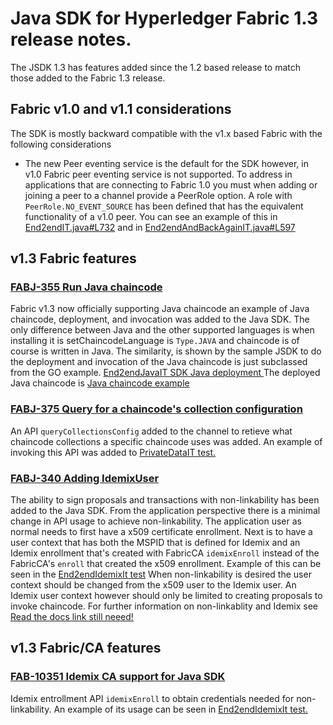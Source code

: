 # Java SDK for Hyperledger Fabric 1.3 release notes.

The JSDK 1.3 has features added since the 1.2 based release to match those added to the Fabric 1.3 release.

## Fabric v1.0 and v1.1 considerations
The SDK is mostly backward compatible with the v1.x based Fabric with the following considerations
- The new Peer eventing service is the default for the SDK however, in v1.0 Fabric peer eventing service is not supported. To address in applications that are
  connecting to Fabric 1.0 you must when adding or joining a peer to a channel provide a PeerRole option.
  A role with `PeerRole.NO_EVENT_SOURCE` has been defined that has the equivalent functionality of a v1.0 peer.
  You can see an example of this
  in [End2endIT.java#L732](https://github.com/hyperledger/fabric-sdk-java/blob/9224fa3f45a70392d1b244c080bf41bd561470d3/src/test/java/org/hyperledger/fabric/sdkintegration/End2endIT.java#L732)
  and in [End2endAndBackAgainIT.java#L597](https://github.com/hyperledger/fabric-sdk-java/blob/9224fa3f45a70392d1b244c080bf41bd561470d3/src/test/java/org/hyperledger/fabric/sdkintegration/End2endAndBackAgainIT.java#L597)


## v1.3 Fabric features


### [FABJ-355 Run Java chaincode](https://jira.hyperledger.org/browse/FABJ-355)
Fabric v1.3 now officially supporting Java chaincode an example of Java chaincode, deployment, and invocation was added to the Java SDK.
The only difference between Java and the other supported languages is when installing it is setChaincodeLanguage is `Type.JAVA` and
chaincode is of course is written in Java.  The similarity, is shown by the sample JSDK to do the deployment and invocation of the Java
chaincode is just subclassed from the GO example.  [End2endJavaIT SDK Java deployment ](https://github.com/hyperledger/fabric-sdk-java/blob/ef604d1fd3bc12eeed9910036f24e4a4953156c4/src/test/java/org/hyperledger/fabric/sdkintegration/End2endJavaIT.java)
The deployed Java chaincode is [Java chaincode example](https://github.com/hyperledger/fabric-sdk-java/tree/ef604d1fd3bc12eeed9910036f24e4a4953156c4/src/test/fixture/sdkintegration/javacc/sample1)

### [FABJ-375 Query for a chaincode's collection configuration](https://jira.hyperledger.org/browse/FABJ-357)
An API `queryCollectionsConfig` added to the channel to retieve what chaincode collections a specific chaincode uses was added. An example of invoking this API was added
to [PrivateDataIT test.](https://github.com/hyperledger/fabric-sdk-java/blob/ef604d1fd3bc12eeed9910036f24e4a4953156c4/src/test/java/org/hyperledger/fabric/sdkintegration/PrivateDataIT.java#L187-L193)


### [FABJ-340 Adding IdemixUser](https://jira.hyperledger.org/browse/FABJ-340)
The ability to sign proposals and transactions with non-linkability has been added to the Java SDK.  From the application perspective
there is a minimal change in API usage to achieve non-linkability.  The application user as normal needs to first have a x509 certificate enrollment.
Next is to have a user context that has both the MSPID that is defined for Idemix and an Idemix enrollment that's created with FabricCA `idemixEnroll` instead of
the FabricCA's `enroll` that created the x509 enrollment. Example of this can be seen in the [End2endIdemixIt test](https://github.com/hyperledger/fabric-sdk-java/blob/ef604d1fd3bc12eeed9910036f24e4a4953156c4/src/test/java/org/hyperledger/fabric/sdkintegration/End2endIdemixIT.java#L121-L138)
When non-linkability is desired the user context should be changed from the x509 user to the Idemix user.
An Idemix user context however should only be limited to creating proposals to invoke chaincode.
For further information on non-linkablity and Idemix see [Read the docs link still neeed!](https://hyperledger-fabric.readthedocs.io/en/release-1.2/idemixgen.html?highlight=idemix)


## v1.3 Fabric/CA features

### [FAB-10351 Idemix CA support for Java SDK](https://jira.hyperledger.org/browse/FABJ-331)

Idemix entrollment API `idemixEnroll` to obtain credentials needed for non-linkability. An example of its usage can be seen in
[End2endIdemixIt test.](https://github.com/hyperledger/fabric-sdk-java/blob/ef604d1fd3bc12eeed9910036f24e4a4953156c4/src/test/java/org/hyperledger/fabric/sdkintegration/End2endIdemixIT.java#L137)


